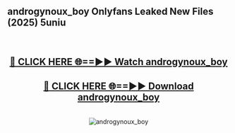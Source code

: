 <h2>androgynoux_boy Onlyfans Leaked New Files (2025) 5uniu</h2>
<br>
<div align="center">
<h2><a href="https://mediafiles.top/androgynoux_boy&ref=git" rel="nofollow">🔴 CLICK HERE 🌐==►► Watch androgynoux_boy</a></h2>
<h2><a href="https://mediafiles.top/androgynoux_boy&ref=git" rel="nofollow">🔴 CLICK HERE 🌐==►► Download androgynoux_boy</a></h2>
<br>
<a href="https://mediafiles.top/androgynoux_boy&ref=git" rel="nofollow" data-target="animated-image.originalLink"><img src="https://i.ibb.co.com/xMMVF88/686577567.gif" alt="androgynoux_boy" style="max-width: 100%; display: inline-block;" data-target="animated-image.originalImage"></a>
</div>
<br>
<br>